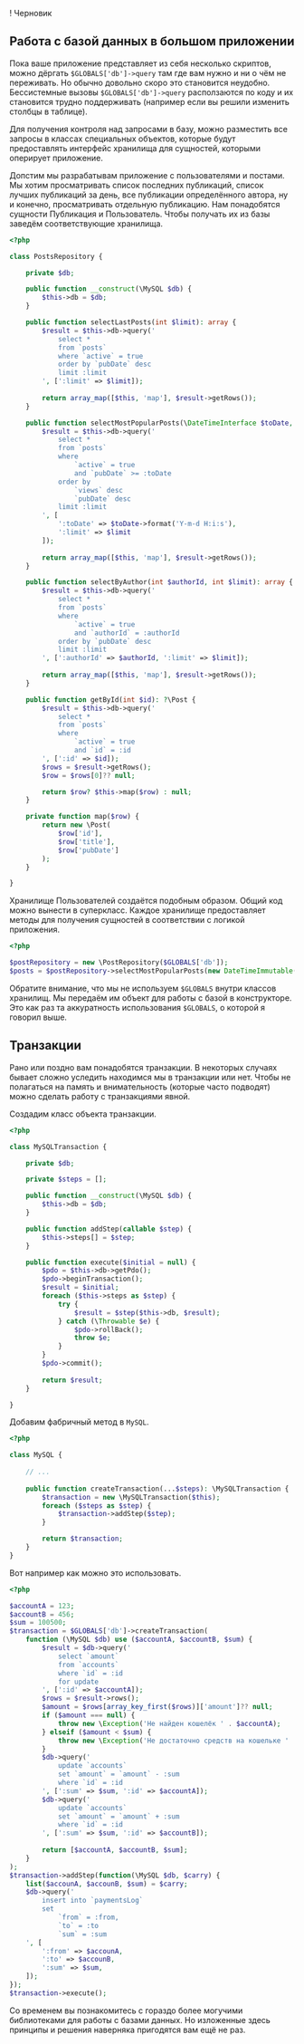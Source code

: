 ! Черновик

## Работа с базой данных в большом приложении

Пока ваше приложение представляет из себя несколько скриптов, можно дёргать
`$GLOBALS['db']->query` там где вам нужно и ни о чём не переживать. Но обычно довольно скоро это становится неудобно.
Бессистемные вызовы `$GLOBALS['db']->query` расползаются по коду и их становится трудно поддерживать
(например если вы решили изменить столбцы в таблице).

Для получения контроля над запросами в базу, можно разместить все запросы в классах специальных
объектов, которые будут предоставлять интерфейс хранилища для сущностей, которыми оперирует приложение.

Допстим мы разрабатывам приложение с пользователями и постами. Мы хотим просматривать
список последних публикаций, список лучших публикаций за день, все публикации определённого
автора, ну и конечно, просматривать отдельную публикацию. Нам понадобятся сущности
Публикация и Пользователь. Чтобы получать их из базы заведём соответствующие хранилища.

```php
<?php

class PostsRepository {

    private $db;

    public function __construct(\MySQL $db) {
        $this->db = $db;
    }

    public function selectLastPosts(int $limit): array {
        $result = $this->db->query('
            select *
            from `posts`
            where `active` = true
            order by `pubDate` desc
            limit :limit 
        ', [':limit' => $limit]);
        
        return array_map([$this, 'map'], $result->getRows());
    }

    public function selectMostPopularPosts(\DateTimeInterface $toDate, int $limit): array {
        $result = $this->db->query('
            select *
            from `posts`
            where
                `active` = true
                and `pubDate` >= :toDate
            order by
                `views` desc
                `pubDate` desc
            limit :limit 
        ', [
            ':toDate' => $toDate->format('Y-m-d H:i:s'),
            ':limit' => $limit
        ]);
        
        return array_map([$this, 'map'], $result->getRows());
    }

    public function selectByAuthor(int $authorId, int $limit): array {
        $result = $this->db->query('
            select *
            from `posts`
            where
                `active` = true
                and `authorId` = :authorId
            order by `pubDate` desc
            limit :limit 
        ', [':authorId' => $authorId, ':limit' => $limit]);
        
        return array_map([$this, 'map'], $result->getRows());
    }

    public function getById(int $id): ?\Post {
        $result = $this->db->query('
            select *
            from `posts`
            where
                `active` = true
                and `id` = :id 
        ', [':id' => $id]);
        $rows = $result->getRows();
        $row = $rows[0]?? null;

        return $row? $this->map($row) : null;
    }

    private function map($row) {
        return new \Post(
            $row['id'],
            $row['title'],
            $row['pubDate']
        );
    }

}
```

Хранилище Пользователей создаётся подобным образом. Общий код можно вынести в суперкласс.
Каждое хранилище предоставляет методы для получения сущностей в соответствии с логикой приложения.

```php
<?php

$postRepository = new \PostRepository($GLOBALS['db']);
$posts = $postRepository->selectMostPopularPosts(new DateTimeImmutable('today'), 20);

```

Обратите внимание, что мы не используем `$GLOBALS` внутри классов хранилищ. Мы передаём им объект
для работы с базой в конструкторе. Это как раз та аккуратность использования `$GLOBALS`, о которой
я говорил выше.

## Транзакции

Рано или поздно вам понадобятся транзакции. В некоторых случаях бывает сложно уследить
находимся мы в транзакции или нет. Чтобы не полагаться на память и внимательность
(которые часто подводят) можно сделать работу с транзакциями явной.

Создадим класс объекта транзакции.

```php
<?php

class MySQLTransaction {

    private $db;

    private $steps = [];

    public function __construct(\MySQL $db) {
        $this->db = $db;
    }

    public function addStep(callable $step) {
        $this->steps[] = $step;
    }

    public function execute($initial = null) {
        $pdo = $this->db->getPdo();
        $pdo->beginTransaction();
        $result = $initial;
        foreach ($this->steps as $step) {
            try {
                $result = $step($this->db, $result);
            } catch (\Throwable $e) {
                $pdo->rollBack();
                throw $e;
            }
        }
        $pdo->commit();
        
        return $result;
    }

}

```

Добавим фабричный метод в `MySQL`.

```php
<?php

class MySQL {
    
    // ...
    
    public function createTransaction(...$steps): \MySQLTransaction {
        $transaction = new \MySQLTransaction($this);
        foreach ($steps as $step) {
            $transaction->addStep($step);
        }

        return $transaction;
    }
}

```

Вот например как можно это использовать.

```php
<?php

$accountA = 123;
$accountB = 456;
$sum = 100500;
$transaction = $GLOBALS['db']->createTransaction(
    function (\MySQL $db) use ($accountA, $accountB, $sum) {
        $result = $db->query('
            select `amount`
            from `accounts`
            where `id` = :id
            for update
        ', [':id' => $accountA]);
        $rows = $result->rows();
        $amount = $rows[array_key_first($rows)]['amount']?? null;
        if ($amount === null) {
            throw new \Exception('Не найден кошелёк ' . $accountA);
        } elseif ($amount < $sum) {
            throw new \Exception('Не достаточно средств на кошельке ' . $accountA);
        }
        $db->query('
            update `accounts`
            set `amount` = `amount` - :sum
            where `id` = :id
        ', [':sum' => $sum, ':id' => $accountA]);
        $db->query('
            update `accounts`
            set `amount` = `amount` + :sum
            where `id` = :id
        ', [':sum' => $sum, ':id' => $accountB]);
    
        return [$accountA, $accountB, $sum];
    }
);
$transaction->addStep(function(\MySQL $db, $carry) {
    list($accounA, $accounB, $sum) = $carry;
    $db->query('
        insert into `paymentsLog`
        set
            `from` = :from,
            `to` = :to
            `sum` = :sum
    ', [
        ':from' => $accounA,
        ':to' => $accounB,
        ':sum' => $sum,
    ]);
});
$transaction->execute();
```

Со временем вы познакомитесь с гораздо более могучими библиотеками для работы
с базами данных. Но изложенные здесь принципы и решения наверняка пригодятся вам ещё не раз. 